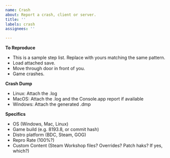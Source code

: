 ```yaml
---
name: Crash
about: Report a crash, client or server.
title: ''
labels: crash
assignees: ''

---
```


**To Reproduce**

 - This is a sample step list. Replace with yours matching the same pattern.
 - Load attached save.
 - Move through door in front of you.
 - Game crashes.

**Crash Dump**

- Linux: Attach the .log
- MacOS: Attach the .log and the Console.app report if available
- Windows: Attach the generated .dmp

**Specifics**

 - OS (Windows, Mac, Linux)
 - Game build (e.g. 8193.8, or commit hash)
 - Distro platform (BDC, Steam, GOG)
 - Repro Rate (100%?)
 - Custom Content (Steam Workshop files? Overrides? Patch haks? If yes, which?)
